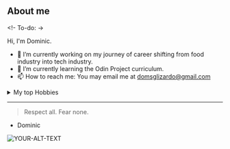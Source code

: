 ## About me


<!- To-do: ->

Hi, I'm Dominic.
- 🔭 I’m currently working on my journey of career shifting from food industry into tech industry.
- 🌱 I’m currently learning the Odin Project curriculum.
- 📫 How to reach me: You may email me at domsglizardo@gmail.com

<details>
<summary>My top Hobbies</summary>
| Rank | Hobbies |
|-----:|---------------|
|     1|Playing computer games|
|     2|Watching movies|
|     3|Running|

</details>


---
> Respect all. Fear none.
- Dominic


<picture>
 <source media="(prefers-color-scheme: dark)" srcset="https://user-images.githubusercontent.com/25423296/163456776-7f95b81a-f1ed-45f7-b7ab-8fa810d529fa.png">
 <source media="(prefers-color-scheme: light)" srcset="https://user-images.githubusercontent.com/25423296/163456779-a8556205-d0a5-45e2-ac17-42d089e3c3f8.png">
 <img alt="YOUR-ALT-TEXT" src="YOUR-DEFAULT-IMAGE">
</picture>


